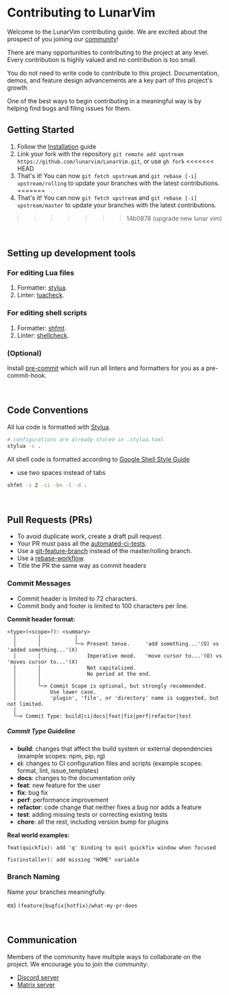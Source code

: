 # Contributing to LunarVim

Welcome to the LunarVim contributing guide. We are excited about the prospect of you joining our [community](https://github.com/lunarvim/LunarVim/graphs/contributors)!

There are many opportunities to contributing to the project at any level. Every contribution is highly valued and no contribution is too small.

You do not need to write code to contribute to this project. Documentation, demos, and feature design advancements are a key part of this project's growth.

One of the best ways to begin contributing in a meaningful way is by helping find bugs and filing issues for them.

## Getting Started

1. Follow the [Installation](https://www.lunarvim.org/docs/installation) guide
2. Link your fork with the repository `git remote add upstream https://github.com/lunarvim/LunarVim.git`, or use `gh fork`
<<<<<<< HEAD
3. That's it! You can now `git fetch upstream` and `git rebase [-i] upstream/rolling` to update your branches with the latest contributions.
=======
3. That's it! You can now `git fetch upstream` and `git rebase [-i] upstream/master` to update your branches with the latest contributions.
>>>>>>> 14b0878 (upgrade new lunar vim)

<br />

## Setting up development tools

### For editing Lua files

1. Formatter: [stylua](https://github.com/johnnymorganz/stylua#installation).
2. Linter:  [luacheck](https://github.com/luarocks/luacheck).

### For editing shell scripts

1. Formatter: [shfmt](https://github.com/mvdan/sh#shfmt).
2. Linter: [shellcheck](https://github.com/koalaman/shellcheck).

### (Optional)

Install [pre-commit](https://github.com/pre-commit/pre-commit) which will run all linters and formatters for you as a pre-commit-hook.

<br />

## Code Conventions

All lua code is formatted with [Stylua](https://github.com/JohnnyMorganz/StyLua).
```bash
# configurations are already stored in .stylua.toml
stylua -c .
```

All shell code is formatted according to [Google Shell Style Guide](https://google.github.io/styleguide/shellguide.html)
* use two spaces instead of tabs
```bash
shfmt -i 2 -ci -bn -l -d .
```

<br />

## Pull Requests (PRs)

- To avoid duplicate work, create a draft pull request.
- Your PR must pass all the [automated-ci-tests](https://github.com/neovim/neovim/actions).
- Use a [git-feature-branch](https://www.atlassian.com/git/tutorials/comparing-workflows) instead of the master/rolling branch.
- Use a [rebase-workflow](http://git-scm.com/book/en/v2/Git-Branching-Rebasing).
- Title the PR the same way as commit headers

### Commit Messages
* Commit header is limited to 72 characters.
* Commit body and footer is limited to 100 characters per line.

**Commit header format:**
```
<type>(<scope>?): <summary>
  │       │           │
  │       │           └─> Present tense.     'add something...'(O) vs 'added something...'(X)
  │       │               Imperative mood.   'move cursor to...'(O) vs 'moves cursor to...'(X)
  │       │               Not capitalized.
  │       │               No period at the end.
  │       │
  │       └─> Commit Scope is optional, but strongly recommended.
  │           Use lower case.
  │           'plugin', 'file', or 'directory' name is suggested, but not limited.
  │
  └─> Commit Type: build|ci|docs|feat|fix|perf|refactor|test
```

##### Commit Type Guideline

* **build**: changes that affect the build system or external dependencies (example scopes: npm, pip, rg)
* **ci**: changes to CI configuration files and scripts (example scopes: format, lint, issue_templates)
* **docs**: changes to the documentation only
* **feat**: new feature for the user
* **fix**: bug fix
* **perf**: performance improvement
* **refactor**: code change that neither fixes a bug nor adds a feature
* **test**: adding missing tests or correcting existing tests
* **chore**: all the rest, including version bump for plugins

**Real world examples:**
```
feat(quickfix): add 'q' binding to quit quickfix window when focused
```
```
fix(installer): add missing "HOME" variable
```


### Branch Naming

Name your branches meaningfully.

ex)
```(feature|bugfix|hotfix)/what-my-pr-does```

<br />

## Communication

Members of the community have multiple ways to collaborate on the project.
We encourage you to join the community:
- [Discord server](https://discord.gg/Xb9B4Ny)
- [Matrix server](https://matrix.to/#/#atmachine-neovim:matrix.org)
